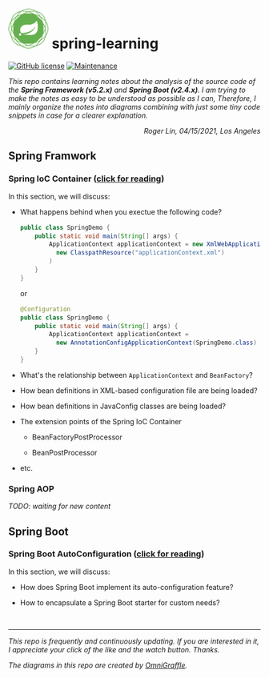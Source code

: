 # <img src="images/icons/spring-framework.png" width="80" height="80"> spring-learning

[![GitHub license](https://img.shields.io/github/license/Naereen/StrapDown.js.svg)](https://github.com/Naereen/StrapDown.js/blob/master/LICENSE) [![Maintenance](https://img.shields.io/badge/Maintained%3F-yes-green.svg)](https://GitHub.com/Naereen/StrapDown.js/graphs/commit-activity)

_This repo contains learning notes about the analysis of the source code of the **Spring Framework (v5.2.x)** and **Spring Boot (v2.4.x)**. I am trying to make the notes as easy to be understood as possible as I can, Therefore, I mainly organize the notes into diagrams combining with just some tiny code snippets in case for a clearer explanation._

_<p align="right">Roger Lin, 04/15/2021, Los Angeles</p>_

## Spring Framwork

### Spring IoC Container ([click for reading](./notes/Spring-IoC-Container/Spring-IoC-Container.md))

In this section, we will discuss:

- What happens behind when you exectue the following code?

  ```java
  public class SpringDemo {
      public static void main(String[] args) {
          ApplicationContext applicationContext = new XmlWebApplicationContext(
            new ClasspathResource("applicationContext.xml")
          )
      }
  }

  ```

  or

  ```java
  @Configuration
  public class SpringDemo {
      public static void main(String[] args) {
          ApplicationContext applicationContext =
            new AnnotationConfigApplicationContext(SpringDemo.class)
      }
  }
  ```

- What's the relationship between `ApplicationContext` and `BeanFactory`?

- How bean definitions in XML-based configuration file are being loaded?

- How bean definitions in JavaConfig classes are being loaded?

- The extension points of the Spring IoC Container

  - BeanFactoryPostProcessor

  - BeanPostProcessor

- etc.

### Spring AOP

_TODO: waiting for new content_

## Spring Boot

### Spring Boot AutoConfiguration ([click for reading](./notes/Spring-Boot-AutoConfigureation/Spring-Boot-AutoConfiguration.md))

In this section, we will discuss:

- How does Spring Boot implement its auto-configuration feature?

- How to encapsulate a Spring Boot starter for custom needs?

<br>

---

_This repo is frequently and continuously updating. If you are interested in it, I appreciate your click of the like and the watch button. Thanks._

_The diagrams in this repo are created by [OmniGraffle](https://www.omnigroup.com/omnigraffle/)._
